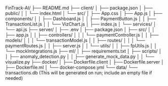 FinTrack-AI/
├── README.md
├── client/
│   ├── package.json
│   ├── public/
│   │   └── index.html
│   └── src/
│       ├── App.css
│       ├── App.js
│       ├── components/
│       │   ├── Dashboard.js
│       │   ├── PaymentButton.js
│       │   ├── TransactionList.js
│       │   └── VizChart.js
│       ├── index.js
│       └── services/
│           └── api.js
├── server/
│   ├── .env
│   ├── package.json
│   ├── src/
│   │   ├── app.js
│   │   ├── controllers/
│   │   │   └── paymentController.js
│   │   ├── models/
│   │   │   └── transactionModel.js
│   │   ├── routes/
│   │   │   └── paymentRoutes.js
│   │   ├── server.js
│   │   └── utils/
│   │       ├── fpUtils.js
│   │       └── mockIntegrations.js
├── ml/
│   ├── requirements.txt
│   ├── scripts/
│   │   ├── anomaly_detection.py
│   │   ├── generate_mock_data.py
│   │   └── visualize.py
├── docker/
│   ├── Dockerfile.client
│   ├── Dockerfile.server
│   ├── Dockerfile.ml
│   └── docker-compose.yml
└── data/
    └── transactions.db  (This will be generated on run; include an empty file if needed)